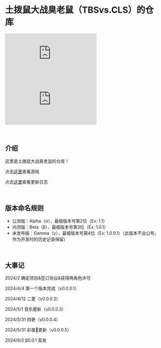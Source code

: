 # 土拨鼠大战臭老鼠（TBSvs.CLS）的仓库

[![Stars](https://img.shields.io/github/stars/Michaelshenmo/TBSvs.CLS?style=flat&logo=data:image/svg%2bxml;base64,PHN2ZyB4bWxucz0iaHR0cDovL3d3dy53My5vcmcvMjAwMC9zdmciIHZlcnNpb249IjEiIHdpZHRoPSIxNiIgaGVpZ2h0PSIxNiI+PHBhdGggZD0iTTggLjI1YS43NS43NSAwIDAgMSAuNjczLjQxOGwxLjg4MiAzLjgxNSA0LjIxLjYxMmEuNzUuNzUgMCAwIDEgLjQxNiAxLjI3OWwtMy4wNDYgMi45Ny43MTkgNC4xOTJhLjc1MS43NTEgMCAwIDEtMS4wODguNzkxTDggMTIuMzQ3bC0zLjc2NiAxLjk4YS43NS43NSAwIDAgMS0xLjA4OC0uNzlsLjcyLTQuMTk0TC44MTggNi4zNzRhLjc1Ljc1IDAgMCAxIC40MTYtMS4yOGw0LjIxLS42MTFMNy4zMjcuNjY4QS43NS43NSAwIDAgMSA4IC4yNVoiIGZpbGw9IiNlYWM1NGYiLz48L3N2Zz4=&logoSize=auto&label=Stars&labelColor=666666&color=eac54f)](https://github.com/Michaelshenmo/TBSvs.CLS/stargazers)
[![Issues](https://img.shields.io/github/issues/Michaelshenmo/TBSvs.CLS?style=flat&label=Issues&labelColor=666666&color=1a7f37)](https://github.com/Michaelshenmo/TBSvs.CLS/issues)

<br/>

## 介绍

这里是土拨鼠大战臭老鼠的仓库！

点击[这里](https://michaelshenmo.github.io/)查看游戏

点击[这里](https://michaelshenmo.github.io/TBSvs.CLS/Updatelog)查看更新日志

<br/>

## 版本命名规则
- 公测版：Alpha（α），最细版本号第2位（Ex: 1.1）
- 内测版：Beta（β），最细版本号第3位（Ex: 1.0.1）
- 未发布版：Gamma（γ），最细版本号第4位（Ex: 1.0.0.1）（此版本不会公布，作为开发时的历史记录保留）

<br/>

## 大事记

2024/2 确定项目&签订协议&获得两角色许可

2024/4/4 第一个版本完成（γ0.0.0.1）

2024/4/12 二更（γ0.0.0.2）

2024/5/1 音乐更新（γ0.0.0.3）

2024/5/31 四更（γ0.0.0.4）

2024/5/31 彩蛋🥚更新（γ0.0.0.5）

2024/6/2 β0.0.1 首发

<br/>